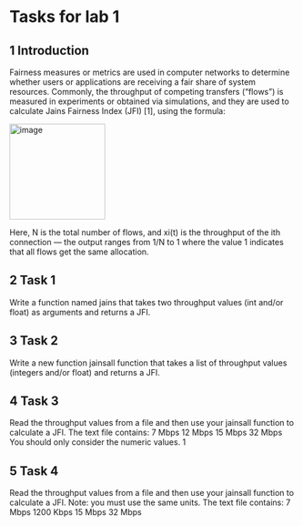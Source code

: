 # Tasks for lab 1

## 1 Introduction

Fairness measures or metrics are used in computer networks to determine whether users or applications
are receiving a fair share of system resources. Commonly, the throughput of competing transfers
(“flows”) is measured in experiments or obtained via simulations, and they are used to calculate Jains
Fairness Index (JFI) [1], using the formula:

<img width="168" alt="image" src="https://user-images.githubusercontent.com/58515846/217259934-6d8fe9d2-40b9-4589-a009-30e54a1f955e.png">


Here, N is the total number of flows, and xi(t) is the throughput of the ith connection — the
output ranges from 1/N to 1 where the value 1 indicates that all flows get the same allocation.

## 2 Task 1

Write a function named jains that takes two throughput values (int and/or float) as arguments and
returns a JFI.

## 3 Task 2

Write a new function jainsall function that takes a list of throughput values (integers and/or float)
and returns a JFI.

## 4 Task 3

Read the throughput values from a file and then use your jainsall function to calculate a JFI.
The text file contains:
7 Mbps
12 Mbps
15 Mbps
32 Mbps
You should only consider the numeric values.
1

## 5 Task 4

Read the throughput values from a file and then use your jainsall function to calculate a JFI. Note:
you must use the same units.
The text file contains:
7 Mbps
1200 Kbps
15 Mbps
32 Mbps
